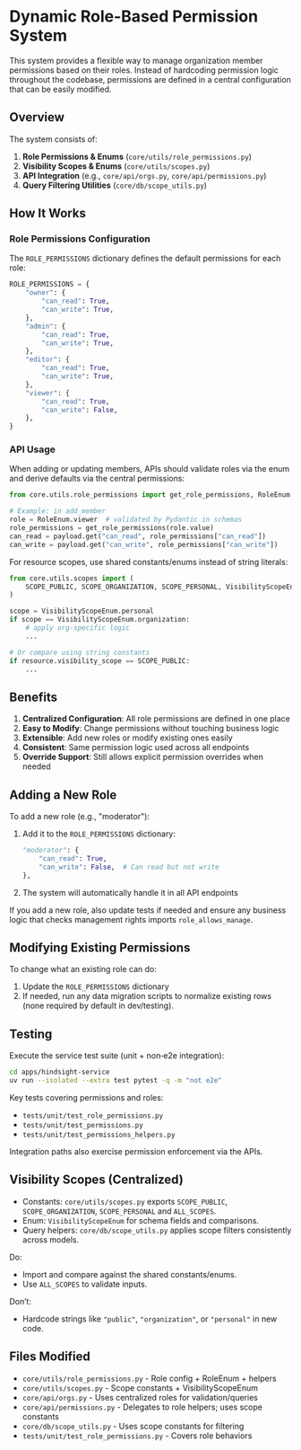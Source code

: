 # Dynamic Role-Based Permission System

This system provides a flexible way to manage organization member permissions based on their roles. Instead of hardcoding permission logic throughout the codebase, permissions are defined in a central configuration that can be easily modified.

## Overview

The system consists of:

1. **Role Permissions & Enums** (`core/utils/role_permissions.py`)
2. **Visibility Scopes & Enums** (`core/utils/scopes.py`)
3. **API Integration** (e.g., `core/api/orgs.py`, `core/api/permissions.py`)
4. **Query Filtering Utilities** (`core/db/scope_utils.py`)

## How It Works

### Role Permissions Configuration

The `ROLE_PERMISSIONS` dictionary defines the default permissions for each role:

```python
ROLE_PERMISSIONS = {
    "owner": {
        "can_read": True,
        "can_write": True,
    },
    "admin": {
        "can_read": True,
        "can_write": True,
    },
    "editor": {
        "can_read": True,
        "can_write": True,
    },
    "viewer": {
        "can_read": True,
        "can_write": False,
    },
}
```

### API Usage

When adding or updating members, APIs should validate roles via the enum and derive defaults via the central permissions:

```python
from core.utils.role_permissions import get_role_permissions, RoleEnum

# Example: in add_member
role = RoleEnum.viewer  # validated by Pydantic in schemas
role_permissions = get_role_permissions(role.value)
can_read = payload.get("can_read", role_permissions["can_read"])
can_write = payload.get("can_write", role_permissions["can_write"])
```

For resource scopes, use shared constants/enums instead of string literals:

```python
from core.utils.scopes import (
    SCOPE_PUBLIC, SCOPE_ORGANIZATION, SCOPE_PERSONAL, VisibilityScopeEnum
)

scope = VisibilityScopeEnum.personal
if scope == VisibilityScopeEnum.organization:
    # apply org-specific logic
    ...

# Or compare using string constants
if resource.visibility_scope == SCOPE_PUBLIC:
    ...
```

## Benefits

1. **Centralized Configuration**: All role permissions are defined in one place
2. **Easy to Modify**: Change permissions without touching business logic
3. **Extensible**: Add new roles or modify existing ones easily
4. **Consistent**: Same permission logic used across all endpoints
5. **Override Support**: Still allows explicit permission overrides when needed

## Adding a New Role

To add a new role (e.g., "moderator"):

1. Add it to the `ROLE_PERMISSIONS` dictionary:
   ```python
   "moderator": {
       "can_read": True,
       "can_write": False,  # Can read but not write
   },
   ```

2. The system will automatically handle it in all API endpoints

If you add a new role, also update tests if needed and ensure any business logic that checks management rights imports `role_allows_manage`.

## Modifying Existing Permissions

To change what an existing role can do:

1. Update the `ROLE_PERMISSIONS` dictionary
2. If needed, run any data migration scripts to normalize existing rows (none required by default in dev/testing).

## Testing

Execute the service test suite (unit + non‑e2e integration):

```bash
cd apps/hindsight-service
uv run --isolated --extra test pytest -q -m "not e2e"
```

Key tests covering permissions and roles:
- `tests/unit/test_role_permissions.py`
- `tests/unit/test_permissions.py`
- `tests/unit/test_permissions_helpers.py`

Integration paths also exercise permission enforcement via the APIs.

## Visibility Scopes (Centralized)

- Constants: `core/utils/scopes.py` exports `SCOPE_PUBLIC`, `SCOPE_ORGANIZATION`, `SCOPE_PERSONAL` and `ALL_SCOPES`.
- Enum: `VisibilityScopeEnum` for schema fields and comparisons.
- Query helpers: `core/db/scope_utils.py` applies scope filters consistently across models.

Do:
- Import and compare against the shared constants/enums.
- Use `ALL_SCOPES` to validate inputs.

Don’t:
- Hardcode strings like `"public"`, `"organization"`, or `"personal"` in new code.

## Files Modified

- `core/utils/role_permissions.py` - Role config + RoleEnum + helpers
- `core/utils/scopes.py` - Scope constants + VisibilityScopeEnum
- `core/api/orgs.py` - Uses centralized roles for validation/queries
- `core/api/permissions.py` - Delegates to role helpers; uses scope constants
- `core/db/scope_utils.py` - Uses scope constants for filtering
- `tests/unit/test_role_permissions.py` - Covers role behaviors
